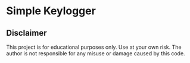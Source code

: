 # Simple Keylogger

## Disclaimer

This project is for educational purposes only. Use at your own risk. The author is not responsible for any misuse or damage caused by this code.